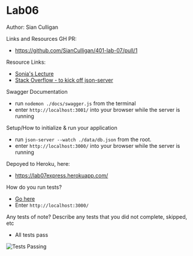 # Lab06

Author: Sian Culligan

Links and Resources
GH PR:
- https://github.com/SianCulligan/401-lab-07/pull/1

Resource Links:
- [Sonia's Lecture](https://www.youtube.com/watch?v=c7Fk4lbaMqM)
- [Stack Overflow - to kick off json-server](https://stackoverflow.com/questions/33935281/command-not-found-oh-my-zsh)

Swagger Documentation
- run ``nodemon ./docs/swagger.js`` from the terminal
- enter ``http://localhost:3001/`` into your browser while the server is running

Setup/How to initialize & run your application 
- run ``json-server --watch ./data/db.json`` from the root. 
- enter ``http://localhost:3000/`` into your browser while the server is running

Depoyed to Heroku, here: 
- https://lab07express.herokuapp.com/

How do you run tests?
- [Go here](https://server-validation-lab-06.netlify.com/)
- Enter ``http://localhost:3000/``

Any tests of note?
Describe any tests that you did not complete, skipped, etc
- All tests pass

![Tests Passing]()
